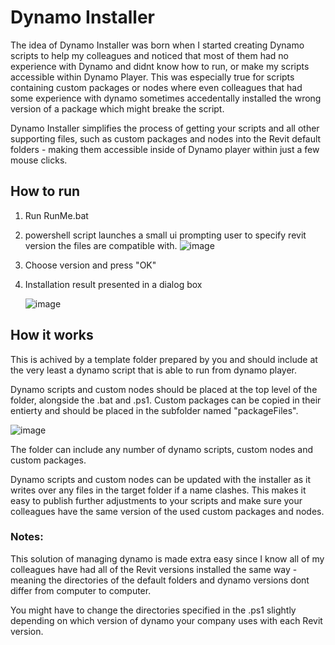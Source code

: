 # Dynamo Installer
The idea of Dynamo Installer was born when I started creating Dynamo scripts to help my colleagues and noticed that most of them had no experience with Dynamo and didnt know how to run, or make my scripts accessible within Dynamo Player.
This was especially true for scripts containing custom packages or nodes where even colleagues that had some experience with dynamo sometimes accedentally installed the wrong version of a package which might breake the script.

Dynamo Installer simplifies the process of getting your scripts and all other supporting files, such as custom packages and nodes into the Revit default folders - making them accessible inside of Dynamo player within just a few mouse clicks.

## How to run
1. Run RunMe.bat
2. powershell script launches a small ui prompting user to specify revit version the files are compatible with.
  ![image](https://github.com/Viktorwikland/Dynamo-Installer/assets/164318861/51411a40-2ee0-4385-ae42-87637c1ba8b7)
3. Choose version and press "OK"
4. Installation result presented in a dialog box
   
   ![image](https://github.com/Viktorwikland/Dynamo-Installer/assets/164318861/9563b288-a058-4b9f-ab12-acc663657a34)

## How it works
This is achived by a template folder prepared by you and should include at the very least a dynamo script that is able to run from dynamo player.

Dynamo scripts and custom nodes should be placed at the top level of the folder, alongside the .bat and .ps1.
Custom packages can be copied in their entierty and should be placed in the subfolder named "packageFiles".

![image](https://github.com/Viktorwikland/Dynamo-Installer/assets/164318861/623826d7-61d9-4221-9305-f12f4fa787ab)


The folder can include any number of dynamo scripts, custom nodes and custom packages.

Dynamo scripts and custom nodes can be updated with the installer as it writes over any files in the target folder if a name clashes. This makes it easy to publish further adjustments to your scripts and make sure your colleagues have the same version of the used custom packages and nodes.





### Notes:
This solution of managing dynamo is made extra easy since I know all of my colleagues have had all of the Revit versions installed the same way - meaning the directories of the default folders and dynamo versions dont differ from computer to computer.

You might have to change the directories specified in the .ps1 slightly depending on which version of dynamo your company uses with each Revit version.
